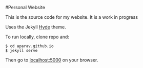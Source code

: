 #Personal Website

This is the source code for my website. It is a work in progress

Uses the Jekyll [Hyde](https://github.com/poole/hyde) theme.

To run locally, clone repo and:
```
$ cd aparav.github.io
$ jekyll serve
```
Then go to [localhost:5000](localhost:5000) on your browser.
